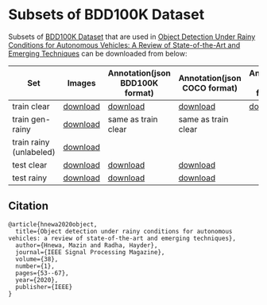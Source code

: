 # Subsets of BDD100K Dataset
Subsets of [BDD100K Dataset](https://www.bdd100k.com/) that are used in [Object Detection Under Rainy Conditions for Autonomous Vehicles: A Review of State-of-the-Art and Emerging Techniques](https://ieeexplore.ieee.org/document/9307324) can be downloaded from below:

|Set|Images|Annotation(json BDD100K format)|Annotation(json COCO format)|Annotation (Yolo format)
|---|---|---|---|---|
|train clear|[download](https://drive.google.com/file/d/1crBxPu2tCh8aEhYea4dx6idv-YqPPFDX/view?usp=sharing)|[download](https://drive.google.com/file/d/14WLNyQtGhKe725RKXLzWke-KS9NOakIu/view?usp=sharing)|[download](https://drive.google.com/file/d/1fk5VoVNP0oFUlc4LrMsStzduTHX-oTrj/view?usp=sharing)|[download](https://drive.google.com/file/d/1Pnb3BhIkvweHro21ORdGmcGkJNcyxtLn/view?usp=sharing)|
|train gen-rainy|[download](https://drive.google.com/file/d/1V_5oq41Rk0KVCnPveg5VvudSaZahtDAo/view?usp=sharing)|same as train clear|same as train clear|
|train rainy (unlabeled)|[download](https://drive.google.com/file/d/1FjBoMY8mzqX-h3sg6pZd8-0uADCQMYqZ/view?usp=sharing)|||
|test clear|[download](https://drive.google.com/file/d/1LOcUFoXusXzssR9ev9Gdu0pVtLeWV86a/view?usp=sharing)|[download](https://drive.google.com/file/d/172kIIBizHK5b-4Xc1G-qw3mrOchUTwom/view?usp=sharing)|[download](https://drive.google.com/file/d/1re_Yk56dulOO0a8yIHaHxy1r0oilbUTp/view?usp=sharing)|
|test rainy|[download](https://drive.google.com/file/d/1d0nuOOfy2b45ZjvYFUTfEEszfZaQrVbf/view?usp=sharing)|[download](https://drive.google.com/file/d/1xjBBvRvKmI72zOsPkPOvB_w8fBO1HKpB/view?usp=sharing)|[download](https://drive.google.com/file/d/12Mx9JUJxmQPvz8GES5leC7_bTaUtlP_D/view?usp=sharing)|

## Citation
```
@article{hnewa2020object,
  title={Object detection under rainy conditions for autonomous vehicles: a review of state-of-the-art and emerging techniques},
  author={Hnewa, Mazin and Radha, Hayder},
  journal={IEEE Signal Processing Magazine},
  volume={38},
  number={1},
  pages={53--67},
  year={2020},
  publisher={IEEE}
}
